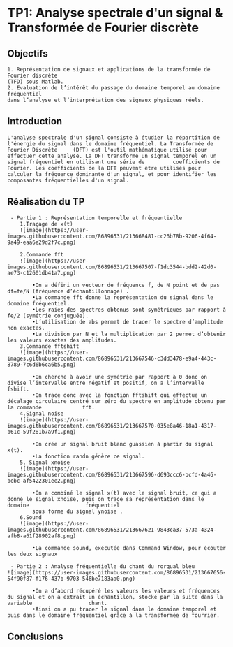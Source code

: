 # TP1: Analyse spectrale d'un signal & Transformée de Fourier discrète
## Objectifs 
	1. Représentation de signaux et applications de la transformée de Fourier discrète
	(TFD) sous Matlab. 
	2. Evaluation de l’intérêt du passage du domaine temporel au domaine fréquentiel 
	dans l’analyse et l’interprétation des signaux physiques réels.
	
## Introduction
	L'analyse spectrale d'un signal consiste à étudier la répartition de l'énergie du signal dans le domaine fréquentiel. La Transformée de Fourier Discrète 	 (DFT) est l'outil mathématique utilisé pour effectuer cette analyse. La DFT transforme un signal temporel en un signal fréquentiel en utilisant une série de 	      coefficients de Fourier. Les coefficients de la DFT peuvent être utilisés pour calculer la fréquence dominante d'un signal, et pour identifier les 		composantes fréquentielles d'un signal.

## Réalisation du TP
	 - Partie 1 : Représentation temporelle et fréquentielle
		1.Traçage de x(t)
		![image](https://user-images.githubusercontent.com/86896531/213668481-cc26b78b-9206-4f64-9a49-eaa6e29d2f7c.png)

		2.Commande fft
		![image](https://user-images.githubusercontent.com/86896531/213667507-f1dc3544-bdd2-42d0-ae73-c12601db41a7.png)
		
			•On a défini un vecteur de fréquence f, de N point et de pas df=fe/N (fréquence d’échantillonnage) .
			•La commande fft donne la représentation du signal dans le domaine fréquentiel.
			•Les raies des spectres obtenus sont symétriques par rapport à fe/2 (symétrie conjuguée).
			•L’utilisation de abs permet de tracer le spectre d’amplitude non exactes.
			•La division par N et la multiplication par 2 permet d’obtenir les valeurs exactes des amplitudes.
		3.Commande fftshift
		![image](https://user-images.githubusercontent.com/86896531/213667546-c3dd3478-e9a4-443c-8789-7c6d6b6ca6b5.png)
		
			•On cherche à avoir une symétrie par rapport à 0 donc on divise l’intervalle entre négatif et positif, on a l’intervalle fshift.
			•On trace donc avec la fonction fftshift qui effectue un décalage circulaire centré sur zéro du spectre en amplitude obtenu par la commande			    fft.
		4.Signal noise
		![image](https://user-images.githubusercontent.com/86896531/213667570-035e8a46-18a1-4317-b61c-59f281b7a9f1.png)

			•On crée un signal bruit blanc guassien à partir du signal x(t).
			•La fonction randn génère ce signal.
		5. Signal xnoise
		![image](https://user-images.githubusercontent.com/86896531/213667596-d693ccc6-bcfd-4a46-bebc-af5422301ee2.png)
		
			•On a combiné le signal x(t) avec le signal bruit, ce qui a donné le signal xnoise, puis on trace sa représentation dans le domaine 				 fréquentiel 
			sous forme du signal ynoise .
		6.Sound
		![image](https://user-images.githubusercontent.com/86896531/213667621-9843ca37-573a-4324-afb8-a61f28902af8.png)
		
			•La commande sound, exécutée dans Command Window, pour écouter les deux signaux

	 - Partie 2 : Analyse fréquentielle du chant du rorqual bleu
	![image](https://user-images.githubusercontent.com/86896531/213667656-54f90f87-f176-437b-9703-546be7183aa0.png)
	
			•On a d’abord récupéré les valeurs les valeurs et fréquences du signal et on a extrait un échantillon, stocké par la suite dans la variable 			     chant. 
			•Ainsi on a pu tracer le signal dans le domaine temporel et puis dans le domaine fréquentiel grâce à la transformée de fourrier.	 

## Conclusions
